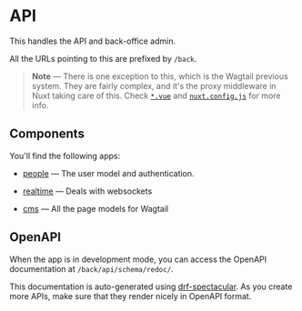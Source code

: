 # API

This handles the API and back-office admin.

All the URLs pointing to this are prefixed by `/back`.


> **Note** &mdash; There is one exception to this, which is the Wagtail previous
> system. They are fairly complex, and it's the proxy middleware in Nuxt taking
> care of this. Check [`*.vue`](../front/pages/*.vue) and
> [`nuxt.config.js`](../front/nuxt.config.js) for more info.


## Components

You'll find the following apps:

-   [people](./arquitectos/apps/people) &mdash; The user model and
    authentication.


-   [realtime](./arquitectos/apps/realtime) &mdash; Deals with
    websockets



-   [cms](./arquitectos/apps/cms) &mdash; All the page models for
    Wagtail


## OpenAPI

When the app is in development mode, you can access the OpenAPI documentation at
`/back/api/schema/redoc/`.

This documentation is auto-generated using
[drf-spectacular](https://drf-spectacular.readthedocs.io/en/latest/). As you
create more APIs, make sure that they render nicely in OpenAPI format.
